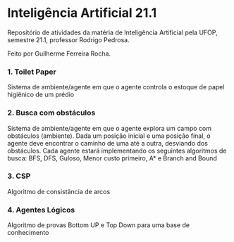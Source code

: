 # Inteligência Artificial 21.1
Repositório de atividades da matéria de Inteligência Artificial pela UFOP, semestre 21.1, professor Rodrigo Pedrosa.

Feito por Guilherme Ferreira Rocha.

### 1. Toilet Paper

Sistema de ambiente/agente em que o agente controla o estoque de papel higiênico de um prédio

### 2. Busca com obstáculos

Sistema de ambiente/agente em que o agente explora um campo com obstáculos (ambiente). Dada um posição inicial e uma posição final, o agente deve encontrar o
caminho de uma até a outra, desviando dos obstáculos. Cada agente estará implementando os seguintes algoritmos de busca: BFS, DFS, Guloso, Menor custo primeiro, A* e Branch and Bound

### 3. CSP

Algoritmo de consistância de arcos

### 4. Agentes Lógicos

Algoritmo de provas Bottom UP e Top Down para uma base de conhecimento